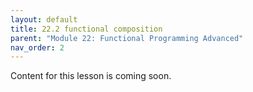 ```yaml
---
layout: default
title: 22.2 functional composition
parent: "Module 22: Functional Programming Advanced"
nav_order: 2
---
```


Content for this lesson is coming soon.
